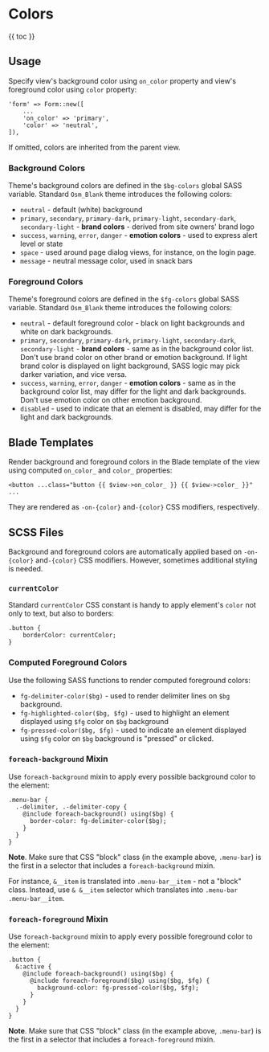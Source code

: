 # Colors

{{ toc }}

## Usage

Specify view's background color using `on_color` property and view's foreground color using `color` property:

    'form' => Form::new([
        ...
        'on_color' => 'primary',
        'color' => 'neutral',
    ]),

If omitted, colors are inherited from the parent view.

### Background Colors

Theme's background colors are defined in the `$bg-colors` global SASS variable. Standard `Osm_Blank` theme introduces the following colors:

* `neutral` - default (white) background
* `primary`, `secondary`, `primary-dark`, `primary-light`, `secondary-dark`, `secondary-light` - **brand colors** - derived from site owners' brand logo 
* `success`, `warning`, `error`, `danger` - **emotion colors** - used to express alert level or state
* `space` - used around page dialog views, for instance, on the login page.
* `message` - neutral message color, used in snack bars

### Foreground Colors

Theme's foreground colors are defined in the `$fg-colors` global SASS variable. Standard `Osm_Blank` theme introduces the following colors:

* `neutral` - default foreground color - black on light backgrounds and white on dark backgrounds.
* `primary`, `secondary`, `primary-dark`, `primary-light`, `secondary-dark`, `secondary-light` - **brand colors** - same as in the background color list. Don't use brand color on other brand or emotion background. If light brand color is displayed on light background, SASS logic may pick darker variation, and vice versa. 
* `success`, `warning`, `error`, `danger` - **emotion colors** - same as in the background color list, may differ for the light and dark backgrounds. Don't use emotion color on other emotion background.
* `disabled` - used to indicate that an element is disabled, may differ for the light and dark backgrounds.

## Blade Templates

Render background and foreground colors in the Blade template of the view using computed `on_color_` and `color_` properties:

    <button ...class="button {{ $view->on_color_ }} {{ $view->color_ }}" ...

They are rendered as `-on-{color}` and`-{color}` CSS modifiers, respectively.

## SCSS Files

Background and foreground colors are automatically applied based on `-on-{color}` and`-{color}` CSS modifiers. However, sometimes additional styling is needed.

### `currentColor`

Standard `currentColor` CSS constant is handy to apply element's `color` not only to text, but also to borders:
 
    .button {
        borderColor: currentColor;  
    }

### Computed Foreground Colors 

Use the following SASS functions to render computed foreground colors:

* `fg-delimiter-color($bg)` - used to render delimiter lines on `$bg` background. 
* `fg-highlighted-color($bg, $fg)` - used to highlight an element displayed using `$fg` color on `$bg` background 
* `fg-pressed-color($bg, $fg)` - used to indicate an element displayed using `$fg` color on `$bg` background is "pressed" or clicked.

### `foreach-background` Mixin

Use `foreach-background` mixin to apply every possible background color to the element:

    .menu-bar {
      .-delimiter, .-delimiter-copy {
        @include foreach-background() using($bg) {
          border-color: fg-delimiter-color($bg);
        }
      }
    }

**Note**. Make sure that CSS "block" class (in the example above, `.menu-bar`) is the first in a selector that includes a `foreach-background` mixin. 

For instance, `&__item` is translated into `.menu-bar__item` - not a "block" class. Instead, use `& &__item` selector which translates into `.menu-bar .menu-bar__item`.

### `foreach-foreground` Mixin

Use `foreach-background` mixin to apply every possible foreground color to the element:

    .button {
      &:active {
        @include foreach-background() using($bg) {
          @include foreach-foreground($bg) using($bg, $fg) {
            background-color: fg-pressed-color($bg, $fg);
          }
        }
      }
    }

**Note**. Make sure that CSS "block" class (in the example above, `.menu-bar`) is the first in a selector that includes a `foreach-foreground` mixin. 

